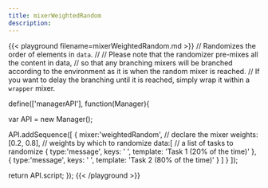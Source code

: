 ```yaml
---
title: mixerWeightedRandom
description:
---
```


{{< playground filename=mixerWeightedRandom.md >}}
// Randomizes the order of elements in `data`.
//
// Please note that the randomizer pre-mixes all the content in data,
// so that any branching mixers will be branched according to the environment as it is when the random mixer is reached.
// If you want to delay the branching until it is reached, simply wrap it within a `wrapper` mixer.

define(['managerAPI'], function(Manager){

  var API = new Manager();

  API.addSequence([
    {
      mixer:'weightedRandom', // declare the mixer
      weights: [0.2, 0.8], // weights by which to randomize
      data:[ // a list of tasks to randomize
        {
          type:'message',
          keys: ' ',
          template: 'Task 1 (20% of the time)'
        },
        {
          type:'message',
          keys: ' ',
          template: 'Task 2 (80% of the time)'
        }
      ]
    }
  ]);

  return API.script;
});
{{< /playground >}}

